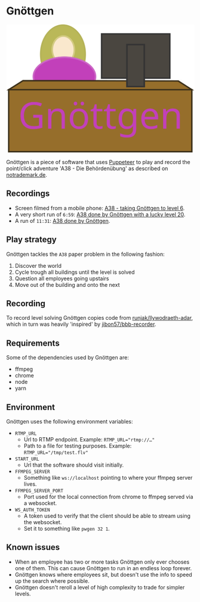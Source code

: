 # Gnöttgen

![Gnöttgen](drawing.svg)

Gnöttgen is a piece of software that uses [Puppeteer](https://pptr.dev/) to play and record the point/click adventure 'A38 - Die Behördenübung' as described on [notrademark.de](https://notrademark.de/2021/01/rc3-anekdoten/).

## Recordings

* Screen filmed from a mobile phone: [A38 - taking Gnöttgen to level 6](https://www.youtube.com/watch?v=q4YvHjIJ4r8).
* A very short run of `6:59`: [A38 done by Gnöttgen with a lucky level 20](https://youtu.be/k5id1CezxFQ).
* A run of `11:31`: [A38 done by Gnöttgen](https://youtu.be/DLHGIfgrbB0).

## Play strategy

Gnöttgen tackles the `A38` paper problem in the following fashion:

1. Discover the world
2. Cycle trough all buildings until the level is solved
3. Question all employees going upstairs
4. Move out of the building and onto the next

## Recording

To record level solving Gnöttgen copies code from [runjak/llywodraeth-adar](https://github.com/runjak/llywodraeth-adar),
which in turn was heavily 'inspired' by [jibon57/bbb-recorder](https://github.com/jibon57/bbb-recorder).

## Requirements

Some of the dependencies used by Gnöttgen are:

* ffmpeg
* chrome
* node
* yarn

## Environment

Gnöttgen uses the following environment variables:

* `RTMP_URL`
  * Url to RTMP endpoint. Example: `RTMP_URL="rtmp://…"`
  * Path to a file for testing purposes. Example: `RTMP_URL="/tmp/test.flv"`
* `START_URL`
  * Url that the software should visit initially.
* `FFMPEG_SERVER`
  * Something like `ws://localhost` pointing to where your ffmpeg server lives.
* `FFMPEG_SERVER_PORT`
  * Port used for the local connection from chrome to ffmpeg served via a websocket.
* `WS_AUTH_TOKEN`
  * A token used to verify that the client should be able to stream using the websocket.
  * Set it to something like `pwgen 32 1`.

## Known issues

* When an employee has two or more tasks Gnöttgen only ever chooses one of them.
  This can cause Gnöttgen to run in an endless loop forever.
* Gnöttgen knows where employees sit, but doesn't use the info to speed up the search where possible.
* Gnöttgen doesn't reroll a level of high complexity to trade for simpler levels.

